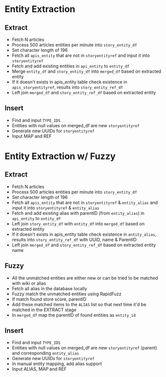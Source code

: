 # Entity Extraction


## Extract

* Fetch N articles
* Process 500 articles entities per minute into `story_entity_df`
* Set character length of 196
* Fetch all `apis_entity` that are not in `storyentityref` and input it into `storyentityref`
* Fetch and add existing entities in `api_entity` to `entity_df`
* Merge `entity_df` and `story_entity_df` into `merged_df` based on extracted entity
* If it doesn't exists in apis_entity table check existence in `apis_storyentityref`, results into `story_entity_ref_df`
* Left join `merged_df` and `story_entity_ref_df` based on extracted entity

## Insert

* Find and input `TYPE_IDS`
* Entities with null values on merged_df are new `storyentityref`
* Generate new UUIDs for `storyentityref`
* Input MAP and REF


# Entity Extraction w/ Fuzzy


## Extract

* Fetch N articles
* Process 500 articles entities per minute into `story_entity_df`
* Set character length of 196
* Fetch all `apis_entity` that are not in `storyentityref` & `entity_alias` and input it into `storyentityref` & `entity_alias`
* Fetch and add existing alias with parentID (from `entity_alias`) in `api_entity` to `entity_df`
* Left join `story_entity_df` with `entity_df`  into `merged_df` based on extracted entity
* If it doesn't exists in apis_entity table check existence in `entity_alias`, results into `story_entity_ref_df` with UUID, name & ParentID
* Left join `merged_df` and `story_entity_ref_df` based on extracted entity name


## Fuzzy

* All the unmatched entities are either new or can be tried to be matched with wiki or alias
* Fetch all alias in the database locally
* Fuzzy match the unmatched entities using RapidFuzz
* If match found store score, parentID
* Add these matched items to the `ALIAS` list so that next time it'd be matched in the EXTRACT stage
* In `merged_df` map the parentID of found entities as `entity_id`


## Insert

* Find and input `TYPE_IDS`
* Entities with null values on merged_df are new `storyentityref` (parent) and corresponding `entity_alias`
* Generate new UUIDs for `storyentityref`
* In manual entity mapping, add alias support
* Input ALIAS, MAP and REF
